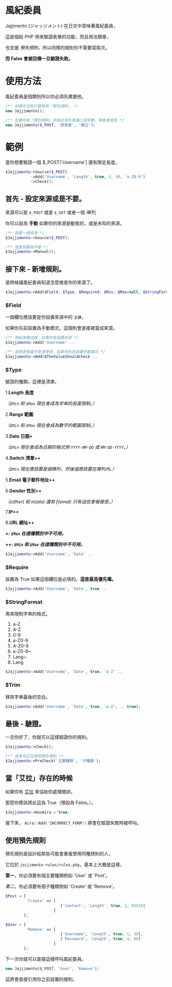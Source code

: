 # 風紀委員

Jajjimento (ジャッジメント) 在日文中意味著風紀委員，

這是個給 PHP 用來驗證表單的功能，而且用法簡單，

也支援 *預先規則*，所以同樣的規則你不需要寫兩次。

**而 False 會被回傳一旦驗證失敗。**

# 使用方法

風紀委員是個類別所以你必須先建置他。

```php
/** 如果你沒有打算使用「預先規則」 */
new Jajjimento();

/** 如果你有「預先規則」你就必須先填滿三個參數，稍後會提及 */
new Jajjimento($_POST, '使用者', '建立');
```

# 範例

當你想要驗證一個 $_POST['Username'] 還有限定長度。

```php
$Jajjimento->Source($_POST)
           ->Add('Username', 'Length', true, 3, 30, 'a-Z0-9')
           ->Check();
```

## 首先 - 設定來源或是不要。

來源可以是 `$_POST` 或是 `$_GET` 或者一個 *陣列*,

你可以設為 **手動** 如果你的來源是動態的，或是未知的來源。

```php
/** 設置一個來源 */
$Jajjimento->Source($_POST);

/** 或是設置為手動 */
$Jajjimento->Manual();
```

## 接下來 - 新增規則。

是時候讓風紀委員知道怎麼檢查你的來源了。

```php
$Jajjimento->Add($Field, $Type, $Required, $Min, $Max=null, $StringFormat=null, $Trim=true)
```

### $Field

一個欄位應該要是你設置來源中的 `主鍵`，

如果你先前設置為手動模式，這個則會直接被當成來源。

```php
/** 用起來像這樣，如果你有設置來源 */
$Jajjimento->Add('Username' ..

/** 或者直接當作來源使用，如果你先前設置手動模式 */
$Jajjimento->Add($TheValueShouldCheck ..
```

### $Type

驗證的種類，這裡是清單。
                
1.**Length 長度**
 
*（`$Min` 和 `$Max` 現在會成為字串的長度限制。）*

2.**Range 範圍**

*（`$Min` 和 `$Max` 現在會成為數字的範圍限制。）*

3.**Date 日期+**
 
*（`$Min` 現在會成為日期的格式例 `YYYY-MM-DD` 或 `MM-DD-YYYY`。）*

4.**Switch 清單++**

*（`$Min` 現在應該要是個陣列，然後值應該要在陣列內。）*

5.**Email 電子郵件地址++**

6.**Gender 性別++**

*（o(ther) 和 m(ale) 還有 f(emal) 只有這些會被接受。）*

7.**IP++**

8.**URL 網址++**

***+: `$Max` 在這種類別中不可用。***

***++: `$Min` 和 `$Max` 在這種類別中不可用。***

```php
$Jajjimento->Add('Username', 'Date' ..
```

### $Require

設置為 True 如果這個欄位是必填的。**這是最高優先權。**

```php
$Jajjimento->Add('Username', 'Date', true ..
```

### $StringFormat

用來限制字串的格式。

1. a-Z
2. A-Z
3. 0-9
4. a-Z0-9
5. A-Z0-9
6. a-Z0-9~
7. Lang~
8. Lang


```php
$Jajjimento->Add('Username', 'Date', true, 'a-Z' ..
```

### $Trim

移除字串最後的空白。

```php
$Jajjimento->Add('Username', 'Date', true, 'a-Z', .. true);
```

## 最後 - 驗證。

一旦你好了，你就可以這樣驗證你的規則。

```php
$Jajjimento->Check();

/** 或者你正在使用預先規則 */
$Jajjimento->PreCheck('主要種類', '子種類');
```

## 當「艾拉」存在的時候

如果你有 [艾拉](http://github.com/TeaMeow/Aira) 來協助你處理錯誤，

那麼你應該將此這為 True（預設為 False。）。

```php
$Jajjimento->HasAira = true;
```

接下來， `Aira::Add('INCORRECT_FORM')` 將會在驗證失敗時被呼叫。

## 使用預先規則

預先規則是設計給那些可能會重複使用同種規則的人，

它位於 `jajjimento-rules/rules.php`，基本上大概是這樣，

**第一**，你必須要有個主要種類例如 'User' 或 'Post'。

*第二*，你必須要有個子種類例如 'Create' 或 'Remove'。

```php
$Post = [
         'Create' => [
                        ['Content', 'Length', true, 1, 65535]
                     ]
        ];

$User = [
         'Remove' => [
                        ['Username', 'Length', true, 1, 30],
                        ['Password', 'Length', true, 4, 80]
                     ]
        ];
```

下一次你就可以直接這樣呼叫風紀委員。

```php
new Jajjimento($_POST, 'User', 'Remove');
```

這將會直接引用你之前設置的規則。
